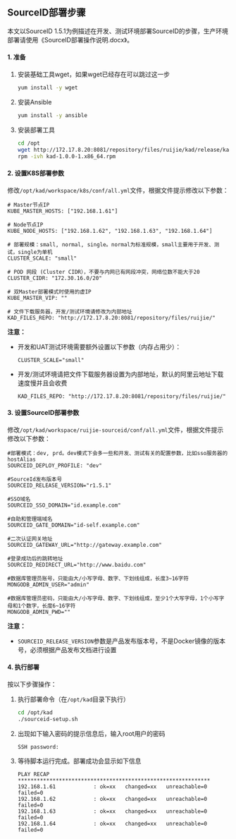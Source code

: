 ## SourceID部署步骤

本文以SourceID 1.5.1为例描述在开发、测试环境部署SourceID的步骤，生产环境部署请使用《SourceID部署操作说明.docx》。

#### 1. 准备

1. 安装基础工具wget，如果wget已经存在可以跳过这一步
    ```bash
    yum install -y wget
    ```
1. 安装Ansible
    ```bash
    yum install -y ansible
    ```
1. 安装部署工具
    ```bash
    cd /opt
    wget http://172.17.8.20:8081/repository/files/ruijie/kad/release/kad-1.0.0-1.x86_64.rpm
    rpm -ivh kad-1.0.0-1.x86_64.rpm
    ```

#### 2. 设置K8S部署参数

修改`/opt/kad/workspace/k8s/conf/all.yml`文件，根据文件提示修改以下参数：

```
# Master节点IP
KUBE_MASTER_HOSTS: ["192.168.1.61"]

# Node节点IP
KUBE_NODE_HOSTS: ["192.168.1.62", "192.168.1.63", "192.168.1.64"]

# 部署规模：small, normal, single。normal为标准规模，small主要用于开发、测试，single为单机
CLUSTER_SCALE: "small"

# POD 网段 (Cluster CIDR），不要与内网已有网段冲突，网络位数不能大于20
CLUSTER_CIDR: "172.30.16.0/20"

# 双Master部署模式时使用的虚IP
KUBE_MASTER_VIP: ""

# 文件下载服务器，开发/测试环境请修改为内部地址
KAD_FILES_REPO: "http://172.17.8.20:8081/repository/files/ruijie/"
```

**注意：**
- 开发和UAT测试环境需要额外设置以下参数（内存占用少）：
    ```
    CLUSTER_SCALE="small"
    ```
- 开发/测试环境请把文件下载服务器设置为内部地址，默认的阿里云地址下载速度慢并且会收费
    ```
    KAD_FILES_REPO: "http://172.17.8.20:8081/repository/files/ruijie/"
    ```

#### 3. 设置SourceID部署参数

修改`/opt/kad/workspace/ruijie-sourceid/conf/all.yml`文件，根据文件提示修改以下参数：

```
#部署模式：dev, prd。dev模式下会多一些和开发、测试有关的配置参数，比如sso服务器的hostAlias
SOURCEID_DEPLOY_PROFILE: "dev"

#SourceId发布版本号
SOURCEID_RELEASE_VERSION="r1.5.1"

#SSO域名
SOURCEID_SSO_DOMAIN="id.example.com"

#自助和管理端域名
SOURCEID_GATE_DOMAIN="id-self.example.com"

#二次认证网关地址
SOURCEID_GATEWAY_URL="http://gateway.example.com"

#登录成功后的跳转地址
SOURCEID_REDIRECT_URL="http://www.baidu.com"

#数据库管理员账号，只能由大/小写字母、数字、下划线组成，长度3~16字符
MONGODB_ADMIN_USER="admin"

#数据库管理员密码，只能由大/小写字母、数字、下划线组成，至少1个大写字母，1个小写字母和1个数字，长度6~16字符
MONGODB_ADMIN_PWD=""
```

**注意：**
- `SOURCEID_RELEASE_VERSION`参数是产品发布版本号，不是Docker镜像的版本号，必须根据产品发布文档进行设置

#### 4. 执行部署

按以下步骤操作：

1. 执行部署命令（在`/opt/kad`目录下执行）
    ```bash
    cd /opt/kad
    ./sourceid-setup.sh
    ```
1. 出现如下输入密码的提示信息后，输入root用户的密码
    ```
    SSH password:
    ```
1. 等待脚本运行完成。部署成功会显示如下信息
    ```
    PLAY RECAP *************************************************************
    192.168.1.61            : ok=xx   changed=xx   unreachable=0    failed=0
    192.168.1.62            : ok=xx   changed=xx   unreachable=0    failed=0
    192.168.1.63            : ok=xx   changed=xx   unreachable=0    failed=0
    192.168.1.64            : ok=xx   changed=xx   unreachable=0    failed=0
    ```
